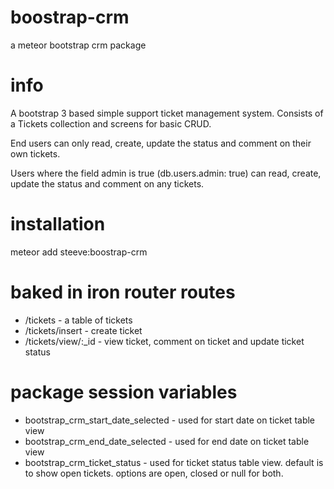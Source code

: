boostrap-crm
=============
a meteor bootstrap crm package

info
=====
A bootstrap 3 based simple support ticket management system.  Consists of a Tickets collection and screens for basic CRUD.

End users can only read, create, update the status and comment on their own tickets.

Users where the field admin is true (db.users.admin: true) can read, create, update the status and comment on any tickets.

installation
=============
meteor add steeve:boostrap-crm

baked in iron router routes
============================
* /tickets - a table of tickets
* /tickets/insert - create ticket
* /tickets/view/:_id - view ticket, comment on ticket and update ticket status

package session variables
==========================
* bootstrap_crm_start_date_selected - used for start date on ticket table view
* bootstrap_crm_end_date_selected - used for end date on ticket table view
* bootstrap_crm_ticket_status - used for ticket status table view. default is to show open tickets. options are open, closed or null for both.



